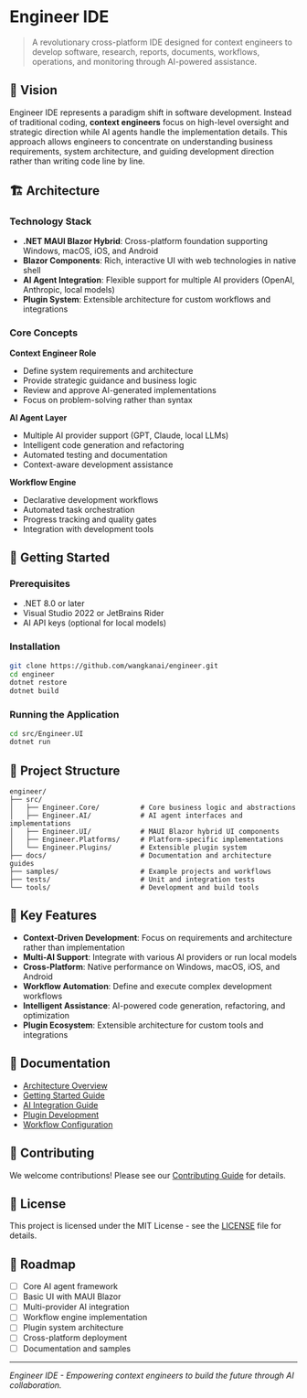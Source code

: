 # Engineer IDE

> A revolutionary cross-platform IDE designed for context engineers to develop software, research, reports, documents, workflows, operations, and monitoring through AI-powered assistance.

## 🎯 Vision

Engineer IDE represents a paradigm shift in software development. Instead of traditional coding, **context engineers** focus on high-level oversight and strategic direction while AI agents handle the implementation details. This approach allows engineers to concentrate on understanding business requirements, system architecture, and guiding development direction rather than writing code line by line.

## 🏗️ Architecture

### Technology Stack
- **.NET MAUI Blazor Hybrid**: Cross-platform foundation supporting Windows, macOS, iOS, and Android
- **Blazor Components**: Rich, interactive UI with web technologies in native shell
- **AI Agent Integration**: Flexible support for multiple AI providers (OpenAI, Anthropic, local models)
- **Plugin System**: Extensible architecture for custom workflows and integrations

### Core Concepts

**Context Engineer Role**
- Define system requirements and architecture
- Provide strategic guidance and business logic
- Review and approve AI-generated implementations
- Focus on problem-solving rather than syntax

**AI Agent Layer**
- Multiple AI provider support (GPT, Claude, local LLMs)
- Intelligent code generation and refactoring
- Automated testing and documentation
- Context-aware development assistance

**Workflow Engine**
- Declarative development workflows
- Automated task orchestration
- Progress tracking and quality gates
- Integration with development tools

## 🚀 Getting Started

### Prerequisites
- .NET 8.0 or later
- Visual Studio 2022 or JetBrains Rider
- AI API keys (optional for local models)

### Installation

```bash
git clone https://github.com/wangkanai/engineer.git
cd engineer
dotnet restore
dotnet build
```

### Running the Application

```bash
cd src/Engineer.UI
dotnet run
```

## 📁 Project Structure

```
engineer/
├── src/
│   ├── Engineer.Core/          # Core business logic and abstractions
│   ├── Engineer.AI/            # AI agent interfaces and implementations
│   ├── Engineer.UI/            # MAUI Blazor hybrid UI components
│   ├── Engineer.Platforms/     # Platform-specific implementations
│   └── Engineer.Plugins/       # Extensible plugin system
├── docs/                       # Documentation and architecture guides
├── samples/                    # Example projects and workflows
├── tests/                      # Unit and integration tests
└── tools/                      # Development and build tools
```

## 🎯 Key Features

- **Context-Driven Development**: Focus on requirements and architecture rather than implementation
- **Multi-AI Support**: Integrate with various AI providers or run local models
- **Cross-Platform**: Native performance on Windows, macOS, iOS, and Android
- **Workflow Automation**: Define and execute complex development workflows
- **Intelligent Assistance**: AI-powered code generation, refactoring, and optimization
- **Plugin Ecosystem**: Extensible architecture for custom tools and integrations

## 📖 Documentation

- [Architecture Overview](docs/architecture.md)
- [Getting Started Guide](docs/getting-started.md)
- [AI Integration Guide](docs/ai-integration.md)
- [Plugin Development](docs/plugin-development.md)
- [Workflow Configuration](docs/workflows.md)

## 🤝 Contributing

We welcome contributions! Please see our [Contributing Guide](CONTRIBUTING.md) for details.

## 📝 License

This project is licensed under the MIT License - see the [LICENSE](LICENSE) file for details.

## 🔮 Roadmap

- [ ] Core AI agent framework
- [ ] Basic UI with MAUI Blazor
- [ ] Multi-provider AI integration
- [ ] Workflow engine implementation
- [ ] Plugin system architecture
- [ ] Cross-platform deployment
- [ ] Documentation and samples

---

*Engineer IDE - Empowering context engineers to build the future through AI collaboration.*